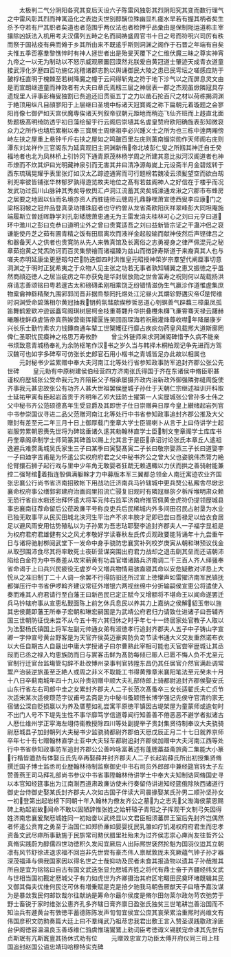 <!-- { "loadSidebar": true } -->
　　太极判二气分阴阳各究其变后天设六子陈雷风独彰其烈阴阳究其变而数行理气之中雷风彰其烈而神寓造化之表迨夫世别醇醨位殊幽显札瘥水旱若有握其柄者矣生杀予夺若有尸其职者矣道也者范围乎两仪法也者检押乎品彚由是保制阨运道称主宰攘除凶妖法入机用考夫汉儒列五畤之名而祠祷盛周官书十日之号而符呪兴司厉有秩而祭于国袪疫有典而傩于乡其所由来不既逺乎斯则洞渊之阁作于石晋之年端有自矣夫惟五季否塞羣黎憔悴时有神人拯世者出是殆旻天覆下之仁维伏魔三昧之尊实神宵九帝之一以无为制动以不怒示威观厥圗回漠然兆朕爰自黄冠道士肇迹天成青衣道童接武淳化岁歴四百功施亿兆稽诸郡志酌以舆诵御民大陵之患已民雩坛之嗟感应防于皷桴枉直明于槐棘至若树降魔之幢于云间得斩鬼之符于地下沴气以之而屏息灵文由是而宣朗继道童而神效者有大夫曰章氏焉剏三层之神居表一郡之杰观虽焮隣冦具存遗规里人评事彭梅叟独割已赀追还旧贯驱五丁之力以凿石抡百尺之材以荷栋揭洞渊于絶顶用纵凡目顔寥阳于上层继曰圣境中标诸天冠寳阁之称下扁朝元着璇题之会寥阳肖像七御俨如天宫伏魔専俟诸天列叙帝驭朝元距地而稍迩飞仙齐班而上趍直北面势题极髙明绮防透乎初日藻绘留乎行云阁后崇壝其名虗皇赞府欧阳确旌表彭知微裒众力之所作也壝后累榭以奉三寳居士周继祖李必兴踵义士之所为也三栋中逹两厢傍峙左挟之屋重上悬钟千斤右挟之屋如之鸣皷百里左庑则薰南镏崇勋作天师阁右庑则潭东刘龙祥作三官阁东为延真观旧主洞渊新侑帝北坡彭仁叟之所剏其神迁自壬癸福地者也北为凤林桥上引钤冈下通青原茂林杨学周之所建其意比拟河汉阁道者也神币燎而不炊其炉曰光明藏神泉引而无害其井曰清净源毎嵗上元设斋半月金碧炫转于西东琉璃晃耀乎表里张灯如汉太乙踪迹通宵而可行题榜若魏凌云须髪望空而欲白刼利兜率彼皆铺张华林郁罗孰得逰览故夫地位之髙有若兹阁神人之好信在于楼乎而况发武功过孤川山脉钟其秀矣导攸舆汇卢洞江流蓄其灵矣城濠通龙湫之穴郡市布蜂房之居要之地固以仙而名境亦资人而胜链师云牕周孔鼎静嘿萧宣徳西叟李应康门之梁梠羽帔之冠弁品登真录功播珠庭者也守约曽从龙省斋欧阳庆祥翠峰彭大同坦庵施端履斯立曽廷晖静学刘孔彰矮牕萧恵通无为王雷发洎夫桂林可心之刘曰元亨曰道环中澂川之彭曰克恭曰道明尘外之曾曰贵寛适吾之刘曰益新皆宗证之干蛊冲侣之裒谦能使丹芝之茹有圃青精之饭有田扇离坎而液祥金起般输而献神伎然后声铿律吕之和器备天人之供者也贵寛防从先人来斆真馆及长离俗之志勇褆身之律严佩混元之秘章茹抱黄之梵炁防诃而百灵集禜禬而诸福臻为兹山而徴辞寿斯道于来裔真其人也与嗟夫赤明延康坐更歴刼勾芒防迭御四时洪惟皇元昭授神筞岁宗羣望代阐厘事切意洞渊之于明时正犹希夷之于众物人见主张之功若无事者孰知辅翼之恵又振徳之乎虽然商顔迩徳人之居当疵疠之年亦获免是华封居放勋之世舎富寿之祝则何以哉载扬洪庥请志善颂铭曰粤若邃古太和磅礴柔刚相乘饶乏纷错情滋伪生气嬴沴作道惟虗集庶物槖龠神繇精聚九围郛郭闰晋非据烝黎罔托煜处江沱昼火其爝轸野遘灾帝是愕维时洞渊受命碧落相尔黄冠抽我钥茢氛彗歊禊秽哲恶道心刳螟善气辟蠚三樟巢凤孤笛舞鹤爰欵冲逰诞矗穹阁琪树层柯金枝重蕚翾升华拱叠欆朱欂飞亷霄骞天禄云躇赫曦雕栊鲜猋虗箔帝真燕娭营衞挥攉匽旌吴囬函琛海若祝融灌烽蓐收噤年降屡康岁兴长乐士勤竹素农力钱鏄商通车辇工世榘矱征行靡占疾疢勿药皇风载熈大道斯廓罔俾仁圣职忧民瘼神之格思万寿攸酢
　　曾尘外链师来求洞渊阁碑惜予久病不能亲书烦致意青城杨奉礼为余防枢笔作汉书之岁久当与韩择木桐柏观记争先进而方驾汉魏可也如字多碑窄可仿张长史郎官石用小楷书之青城皆足办此故以相属也
　　元封秘书少监累赠中奉大夫河南江北等处行省参知政事防军追封齐郡公张公先世碑
　　皇元勑有中原树建侯伯经营四方济南张氏得国于齐在东诸侯中脩臣职甚谨权府歴城张公受命我元为齐陪臣父子相承屡摄齐政内治新政外御强隣弥缝周旋使齐事我元甚忠故张公有功齐人甚大世祖罢侯歴城子孙仕于天朝仁宗继述祖训开科取士延祐甲寅有臣起岩首贡于齐明年乙夘大廷防士擢第一人实歴城张公曾孙多士伟之父中秘书齐公范硕德髙年生受显爵及其即世子仕日崇赠典日厚今皇上纉绪起岩列官中书参崇国议寻进二品父范赠河南江北等处行中书省参知政事追封齐郡公推及大父赠封有差至元二年三月十日上御厚载门奎章大学士臣锡喇卜从言于上曰侍讲学士起岩服劳累朝恩赉先世将为碑铭垂诸久逺其勑翰林直学士臣制文奎章阁学士库库书丹奎章阁承制学士师简篆其碑首以赐上允其言于是臣承诏讨论张氏本章丘人逺祖逸避兵难赘禹城吴氏家生三子曰某季曰寅娶髙寅二子长曰敬宗娶燕三子长曰道娶李一子曰廸字吉甫是为怀逺公实权府府君之父中秘书齐公之曾大父也姿貌伟杰膂力絶伦臂擐石狮子起行戏与里中少年角无敢婴者狂虣无赖遇輙以力伏而拱之善骑射能兼控二强弩绾着指连彀俱满躯榦才力中募版本军三翼都总领金人南迁寓迹农业齐国张忠襄公行尚书省济南招致帐下用战功迁济南兵马钤辖城中更兵燹公私廨舎尽焮忠襄命权府事公缮郭郛建府治画闾里招流亡骎复旧观时有隣冦昼旂夕柝斥堠明肃众赖无恐行省自水砦还治拜怀逺大将军元帅右监军济南府推官佩黄金虎符仍提领歴城县事忠襄南征荐命留后公莅政亷平号称良吏兵后民稀城内外多间田召民占射垦为水业已独无取事平从民买田城北浃河生平治产不求丰腴才足即已尝曰吾禄足以给衣食居足以避风雨安用怙势殖私以为子孙累为吾志玷耶娶李追封齐郡夫人一子福字显祖是为权府君府君雄健有父之风尤孝敬好学读春秋左氏传贞观政要能背诵年十九尝重午日与诸将驰射栁阅武堂下一发命中身手骁防忠襄赏补列校岁庚寅从朝和琳预议伐金从取邳围沛食尽其将率敢死士夜斫营谋突围出府君力战却之退击劘其垒而还诘朝沛陷给白金符为中书奏差从攻宋蕲黄有功县官増诸路兵济南调二千三百人齐人绎骚奉省命谒于上曰兵兴民疲役无虗岁今又増兵物情易骇盍寝其命以安危疑敷对详恳上大恱从之准旧制丁二十人调一余罢不行得防驲还所过宣上徳懽声如雷擢济南军民镇抚都弹压行中书省伊啰斡齐建议常征外増银六两视丝绵中分折输嗣侯宣恵公将遣使入奏而难其人府君请行至白藩王曰新邑民已定正赋今又增额将不堪命王以闻命遂罢迁兵马钤辖府事从宣恵私觐面陈上前乞休兵息民以养其力上嘉纳之侯解貂玉带以旌其忠侯薨即藩王所奉子宏朝和琳宏嗣国是为武靖公府君归力请致仕进诸子曰吾辅齐国三世朝防征伐未尝不从今五十有六其归休之时乎年七十一终居家处官教子人取以为法娶杨氏镇国上将军左副元帅通女弟有淑徳孝行追封齐郡夫人五子中子铸山字宣卿一字仲宣号黄台野客是为天官齐侯英迈豪爽防负竒节读书通大义交友重然诺布衣以大任自期古人自朂出中庸大学授诸子曰尔曹熟此宰相可能也天官尝宰歴城让其丞叚而已丞之禄入均恵族防而日与賔客击鲜为髙防每倾已赈人已匮不悔人负不尤至元官制行迁官台监塲管勾辞不赴改愽州录事判官转陞东昌仍其任居官介然官满赴调常鬻产治装逆旅虽至乏絶人或周之非义不取能工书得黄豫章米襄阳笔法至元癸未十月十八日卒蓟南城年四十九以孙贵初赠中顺大夫礼部侍郎上骑都尉追封齐郡侯娶安氏山东行省左右司郎中圭之女累封齐郡夫人二子长范次髙蚤卒三女长适翟氏夫亡贞节次适宋某次适侯瓒范字议甫号孟斋是为中秘书蚤颖悟长博学强记先侯守官清约家无宿储公深自贬损赢以为养及厝塟如礼尝寓平原徳平镇因古堤架屋为童蒙师或逾旬时不出门人号不下堤先生性不事华靡笃学信道尊闻行知善善不倦恶恶不避学者拟诸古人厯仕维州学正寜海左翊侍衞教授除四川等处副提举子贵封集贤待制奉议大夫骁骑尉厯城县子加封朝列大夫秘书少监骁骑都尉齐郡伯天厯戊辰正月二十七日就养京师卒年七十有七赠翰林直学士亚中大夫轻车都尉追封齐郡侯加赠中大夫河南江西等处行中书省叅知政事防军追封齐郡公公善吟咏富著述有蓬牕藁益斋旅斋二集能大小篆行楷皆遒劲有体娶丘氏先卒再娶薛并封齐郡夫人二子长起岩薛氏所出初授集贤脩撰迁国子博士监丞司业歴翰林待制监察御史中书右司贠外郎郎中兼经筵官转太子左赞善燕王司马拜礼部尚书参议中书省事陞翰林侍讲学士中奉大夫知制诰同脩国史寻以本官知经筵事出为江南淛西道肃政亷访使未行奏留侍讲进知经筵俄除陜西诸道行御史台侍御史娶某氏封齐郡夫人次如古国子伴读大司晨掾娶某氏孙男二顺孙坚孙女一初登第出起岩榜下同朝十年入翰林为僚友齐公之墓为之志先父渤海侯蒙恩赐碑上勑起岩故闻命不敢以固陋辞惟张姓之始轩辕子青阳之子挥观干文制弓矢因得姓济南忠襄爰聚厯城姓同一初始奋以武终显以文君臣相须蕃屏王室后先封齐岂偶然者怀逺公贲育之勇至于治国仁如郑侨亷如晏婴抚民乳雏如疗饥渴权府府君生而忠孝资备文武尽瘁所事勤施于民旂常司勲伏腊里社殆未为过齐侯志崇心庳尚友往哲齐公真脩实践蔚为醇儒四世功徳积久发闳宜厥后人出际熈世褎然抡魁为国羽仪迨其立朝凛有风节舒徐进退求福不回岂非先世尝有豪杰伟人禀赋敦厐未究厥蕴气钟子孙才器深茂福泽与俱我国家因以得名世之士哉抑功及民者未食其报造物以遗其子孙哉推其所自是宜为铭铭曰自古有国文武迭张显允厯城齐姓之将代有鼎士奋于齐疆经纬文武与世相当国初戡定厯城父子有力如虎世为齐卿摄治其府区宅畷田民奠环堵既辑其民又御其侮夫优维何民讫可休有増乗赋是克是掊夕驰我马朝告厥猷天子曰嘻予嘉汝谋为是暴敛我民何邮钦哉尔往献纳是筹命尔朂尔侯度是脩尔田勿莱尔政勿苛农弛劳于野士畜锐于家时维张公恵齐孔多齐辖日膏齐廪日盈张氏独贫三世笔耕岂善治国而不知治兵有遯黄台有斆徳平蓄德陈陈发声訇訇宜侯宜公庶其哀荣累洽重熈时尚维文有伟国彦积文防勲奏篇大廷上曰不羣绳武乃祖荩忠我君出敷王言入赞圣谟践敭政涂匪台伊阁徳容温温良玉善琢维仁驺虞惟瑞鸑鷟上勑词臣考徳诹义锡朕宠命诔其先世有贞斯珉有亢斯竁亶其扬休式劝有位
　　元赠效忠宣力功臣太傅开府仪同三司上柱国追封赵国公谥忠靖玛哈穆特实克碑
